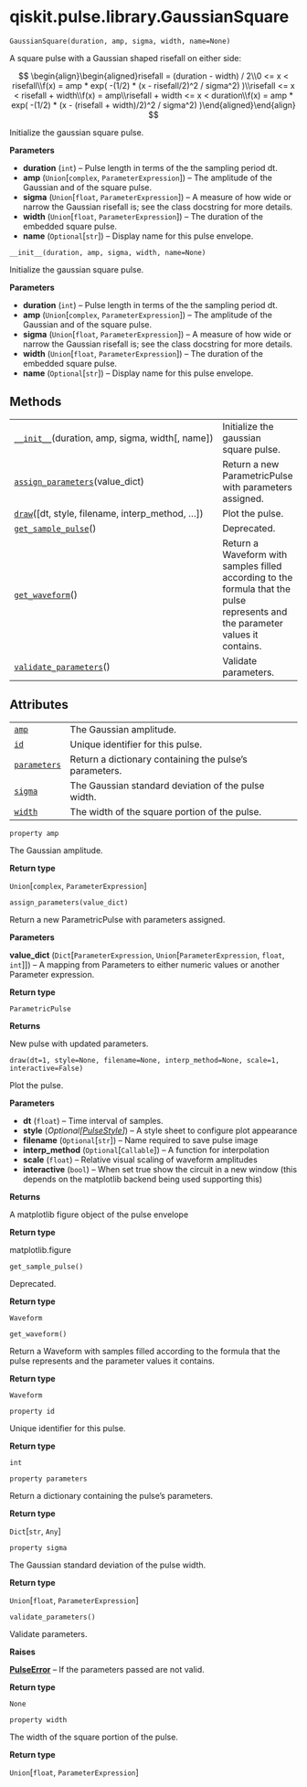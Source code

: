 <span id="qiskit-pulse-library-gaussiansquare" />

# qiskit.pulse.library.GaussianSquare

<span id="undefined" />

`GaussianSquare(duration, amp, sigma, width, name=None)`

A square pulse with a Gaussian shaped risefall on either side:

$$
 \begin{align}\begin{aligned}risefall = (duration - width) / 2\\0 <= x < risefall\\f(x) = amp * exp( -(1/2) * (x - risefall/2)^2 / sigma^2) )\\risefall <= x < risefall + width\\f(x) = amp\\risefall + width <= x < duration\\f(x) = amp * exp( -(1/2) * (x - (risefall + width)/2)^2 / sigma^2) )\end{aligned}\end{align} 
$$

Initialize the gaussian square pulse.

**Parameters**

*   **duration** (`int`) – Pulse length in terms of the the sampling period dt.
*   **amp** (`Union`\[`complex`, `ParameterExpression`]) – The amplitude of the Gaussian and of the square pulse.
*   **sigma** (`Union`\[`float`, `ParameterExpression`]) – A measure of how wide or narrow the Gaussian risefall is; see the class docstring for more details.
*   **width** (`Union`\[`float`, `ParameterExpression`]) – The duration of the embedded square pulse.
*   **name** (`Optional`\[`str`]) – Display name for this pulse envelope.

<span id="undefined" />

`__init__(duration, amp, sigma, width, name=None)`

Initialize the gaussian square pulse.

**Parameters**

*   **duration** (`int`) – Pulse length in terms of the the sampling period dt.
*   **amp** (`Union`\[`complex`, `ParameterExpression`]) – The amplitude of the Gaussian and of the square pulse.
*   **sigma** (`Union`\[`float`, `ParameterExpression`]) – A measure of how wide or narrow the Gaussian risefall is; see the class docstring for more details.
*   **width** (`Union`\[`float`, `ParameterExpression`]) – The duration of the embedded square pulse.
*   **name** (`Optional`\[`str`]) – Display name for this pulse envelope.

## Methods

|                                                                                                                                                    |                                                                                                                                |
| -------------------------------------------------------------------------------------------------------------------------------------------------- | ------------------------------------------------------------------------------------------------------------------------------ |
| [`__init__`](#qiskit.pulse.library.GaussianSquare.__init__ "qiskit.pulse.library.GaussianSquare.__init__")(duration, amp, sigma, width\[, name])   | Initialize the gaussian square pulse.                                                                                          |
| [`assign_parameters`](#qiskit.pulse.library.GaussianSquare.assign_parameters "qiskit.pulse.library.GaussianSquare.assign_parameters")(value\_dict) | Return a new ParametricPulse with parameters assigned.                                                                         |
| [`draw`](#qiskit.pulse.library.GaussianSquare.draw "qiskit.pulse.library.GaussianSquare.draw")(\[dt, style, filename, interp\_method, …])          | Plot the pulse.                                                                                                                |
| [`get_sample_pulse`](#qiskit.pulse.library.GaussianSquare.get_sample_pulse "qiskit.pulse.library.GaussianSquare.get_sample_pulse")()               | Deprecated.                                                                                                                    |
| [`get_waveform`](#qiskit.pulse.library.GaussianSquare.get_waveform "qiskit.pulse.library.GaussianSquare.get_waveform")()                           | Return a Waveform with samples filled according to the formula that the pulse represents and the parameter values it contains. |
| [`validate_parameters`](#qiskit.pulse.library.GaussianSquare.validate_parameters "qiskit.pulse.library.GaussianSquare.validate_parameters")()      | Validate parameters.                                                                                                           |

## Attributes

|                                                                                                                  |                                                        |
| ---------------------------------------------------------------------------------------------------------------- | ------------------------------------------------------ |
| [`amp`](#qiskit.pulse.library.GaussianSquare.amp "qiskit.pulse.library.GaussianSquare.amp")                      | The Gaussian amplitude.                                |
| [`id`](#qiskit.pulse.library.GaussianSquare.id "qiskit.pulse.library.GaussianSquare.id")                         | Unique identifier for this pulse.                      |
| [`parameters`](#qiskit.pulse.library.GaussianSquare.parameters "qiskit.pulse.library.GaussianSquare.parameters") | Return a dictionary containing the pulse’s parameters. |
| [`sigma`](#qiskit.pulse.library.GaussianSquare.sigma "qiskit.pulse.library.GaussianSquare.sigma")                | The Gaussian standard deviation of the pulse width.    |
| [`width`](#qiskit.pulse.library.GaussianSquare.width "qiskit.pulse.library.GaussianSquare.width")                | The width of the square portion of the pulse.          |

<span id="undefined" />

`property amp`

The Gaussian amplitude.

**Return type**

`Union`\[`complex`, `ParameterExpression`]

<span id="undefined" />

`assign_parameters(value_dict)`

Return a new ParametricPulse with parameters assigned.

**Parameters**

**value\_dict** (`Dict`\[`ParameterExpression`, `Union`\[`ParameterExpression`, `float`, `int`]]) – A mapping from Parameters to either numeric values or another Parameter expression.

**Return type**

`ParametricPulse`

**Returns**

New pulse with updated parameters.

<span id="undefined" />

`draw(dt=1, style=None, filename=None, interp_method=None, scale=1, interactive=False)`

Plot the pulse.

**Parameters**

*   **dt** (`float`) – Time interval of samples.
*   **style** (*Optional\[*[*PulseStyle*](qiskit.visualization.pulse.qcstyle#PulseStyle "qiskit.visualization.pulse.qcstyle.PulseStyle")*]*) – A style sheet to configure plot appearance
*   **filename** (`Optional`\[`str`]) – Name required to save pulse image
*   **interp\_method** (`Optional`\[`Callable`]) – A function for interpolation
*   **scale** (`float`) – Relative visual scaling of waveform amplitudes
*   **interactive** (`bool`) – When set true show the circuit in a new window (this depends on the matplotlib backend being used supporting this)

**Returns**

A matplotlib figure object of the pulse envelope

**Return type**

matplotlib.figure

<span id="undefined" />

`get_sample_pulse()`

Deprecated.

**Return type**

`Waveform`

<span id="undefined" />

`get_waveform()`

Return a Waveform with samples filled according to the formula that the pulse represents and the parameter values it contains.

**Return type**

`Waveform`

<span id="undefined" />

`property id`

Unique identifier for this pulse.

**Return type**

`int`

<span id="undefined" />

`property parameters`

Return a dictionary containing the pulse’s parameters.

**Return type**

`Dict`\[`str`, `Any`]

<span id="undefined" />

`property sigma`

The Gaussian standard deviation of the pulse width.

**Return type**

`Union`\[`float`, `ParameterExpression`]

<span id="undefined" />

`validate_parameters()`

Validate parameters.

**Raises**

[**PulseError**](qiskit.pulse.PulseError#qiskit.pulse.PulseError "qiskit.pulse.PulseError") – If the parameters passed are not valid.

**Return type**

`None`

<span id="undefined" />

`property width`

The width of the square portion of the pulse.

**Return type**

`Union`\[`float`, `ParameterExpression`]
